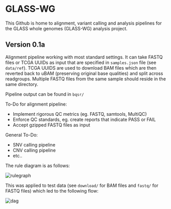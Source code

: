 # GLASS-WG

This Github is home to alignment, variant calling and analysis pipelines for the GLASS whole genomes (GLASS-WG) analysis project.

## Version 0.1a

Alignment pipeline working with most standard settings. It can take FASTQ files or TCGA UUIDs as input that are specified in `samples.json` file (see `data/ref`). TCGA UUIDS are used to download BAM files which are then reverted back to uBAM (preserving original base qualities) and split across readgroups. Multiple FASTQ files from the same sample should reside in the same directory.

Pipeline output can be found in `bqsr/`

To-Do for alignment pipeline:
- Implement rigorous QC metrics (eg. FASTQ, samtools, MultiQC)
- Enforce QC standards, eg. create reports that indicate PASS or FAIL
- Accept gzipped FASTQ files as input

General To-Do:
- SNV calling pipeline
- CNV calling pipeline
- etc..

The rule diagram is as follows:

![rulegraph](https://user-images.githubusercontent.com/9220167/39890983-7795e5a0-546a-11e8-8605-cec1f15d5f50.png)

This was applied to test data (see `download/` for BAM files and `fastq/` for FASTQ files) which led to the following flow:

![dag](https://user-images.githubusercontent.com/9220167/39890999-8092bffc-546a-11e8-8e9d-dcb58aa4e78a.png)
